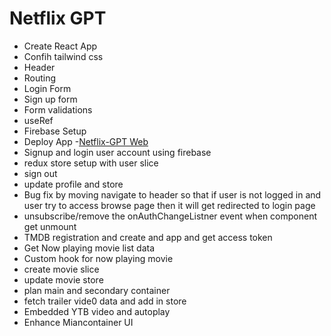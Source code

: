 # Netflix GPT

- Create React App
- Confih tailwind css
- Header
- Routing
- Login Form
- Sign up form
- Form validations
- useRef
- Firebase Setup
- Deploy App -[Netflix-GPT Web](https://netflixgpt-7bff8.web.app/)
- Signup and login user account using firebase
- redux store setup with user slice
- sign out
- update profile and store
- Bug fix by moving navigate to header so that if user is not logged in and user try to access browse page then it will get redirected to login page
- unsubscribe/remove the onAuthChangeListner event when component get unmount
- TMDB registration and create and app and get access token
- Get Now playing movie list data
- Custom hook for now playing movie
- create movie slice
- update movie store
- plan main and secondary container
- fetch trailer vide0 data and add in store
- Embedded YTB video and autoplay
- Enhance Miancontainer UI
